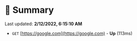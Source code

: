 # 📖 Summary
Last updated: **2/12/2022, 6:15:10 AM**

- `GET` [https://google.com](https://google.com) - **Up** (113ms)
